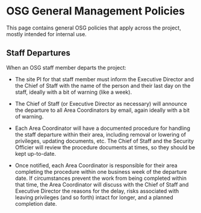 # OSG General Management Policies

This page contains general OSG policies that apply across the project, mostly intended for internal use.

## Staff Departures

When an OSG staff member departs the project:

- The site PI for that staff member must inform the Executive Director and the Chief of Staff with the name of the
  person and their last day on the staff, ideally with a bit of warning (like a week).

- The Chief of Staff (or Executive Director as necessary) will announce the departure to all Area Coordinators by email,
  again ideally with a bit of warning.

- Each Area Coordinator will have a documented procedure for handling the staff departure within their area, including
  removal or lowering of privileges, updating documents, etc. The Chief of Staff and the Security Officier will review
  the procedure documents at times, so they should be kept up-to-date.

- Once notified, each Area Coordinator is responsible for their area completing the procedure within one business week
  of the departure date.  If circumstances prevent the work from being completed within that time, the Area Coordinator
  will discuss with the Chief of Staff and Executive Director the reasons for the delay, risks associated with leaving
  privileges (and so forth) intact for longer, and a planned completion date.
